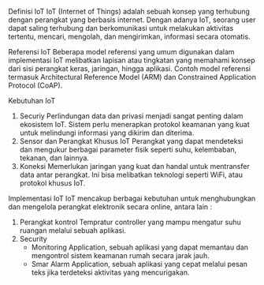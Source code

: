 Definisi IoT 
IoT (Internet of Things) adalah sebuah konsep yang terhubung dengan perangkat yang berbasis internet. Dengan adanya IoT, seorang user dapat saling terhubung dan berkomunikasi untuk melakukan aktivitas tertentu, mencari, mengolah, dan mengirimkan, informasi secara otomatis.

Referensi IoT
Beberapa model referensi yang umum digunakan dalam implementasi IoT melibatkan lapisan atau tingkatan yang memahami konsep dari sisi perangkat keras, jaringan, hingga aplikasi. Contoh model referensi termasuk Architectural Reference Model (ARM) dan Constrained Application Protocol (CoAP).

Kebutuhan IoT
1. Securiy
   Perlindungan data dan privasi menjadi sangat penting dalam ekosistem IoT. Sistem perlu menerapkan protokol keamanan yang kuat
   untuk melindungi informasi yang dikirim dan diterima.
2. Sensor dan Perangkat Khusus IoT
   Perangkat yang dapat mendeteksi dan mengukur berbagai parameter fisik seperti suhu, kelembaban, tekanan, dan lainnya.
3. Koneksi
   Memerlukan jaringan yang kuat dan handal untuk mentransfer data antar perangkat. Ini bisa melibatkan teknologi seperti WiFi,
   atau protokol khusus IoT.

Implementasi IoT
IoT mencakup berbagai kebutuhan untuk menghubungkan dan mengelola perangkat elektronik secara online, antara lain :
1. Perangkat kontrol 
   Tempratur controller yang mampu mengatur suhu ruangan melalui sebuah aplikasi.
2. Security
   - Monitoring Application, sebuah aplikasi yang dapat memantau dan mengontrol sistem keamanan rumah secara jarak jauh.
   - Smar Alarm Application, sebuah aplikasi yang cepat melalui pesan teks jika terdeteksi aktivitas yang mencurigakan.



   
